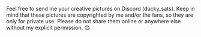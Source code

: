 Feel free to send me your creative pictures on Discord (ducky_sats). Keep in mind that these pictures are copyrighted by me and/or the fans, so they are only for private use. Please do not share them online or anywhere else without my explicit permission. 😊
